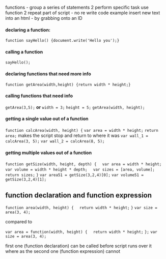 functions - group a series of statements 2 perform specific task
use function 2 repeat part of script - no re write code
example insert new text into an html - by grabbing onto an ID


#### declaring a function:
```function sayHello() {document.write('Hello you');}```


#### calling a function
```sayHello();```


#### declaring functions that need more info
```function getArea(width,height) {return width * height;}```


#### calling functions that need info
```getArea(3,5);``` **or**
```width = 3;```
```height = 5;```
```getArea(width, height);```


#### getting a single value out of a function
```function calcArea(width, height) {```
```var area = width * height;```
```return area;```
makes the script stop and return to where it was
```var wall_1 = calcArea(3, 5);```
```var wall_2 = calcArea(8, 5);```


#### getting multiple values out of a function
```function getSize(width, height, depth) {```
```  var area = width * height;```
```  var volume = width * height * depth;```
```  var sizes = [area, volume];```
```  return sizes;```
```}```
```var area51 = getSize(3,2,4)[0];```
```var volume51 = getSize(3,2,4)[1];```

## function declaration and function expression
```function area(width, height) {```
```  return width * height;```
```}```
```var size = area(3, 4);```


compared to


```var area = function(width, height) {```
```  return width * height;```
```};```
```var size = area(3, 4);```


first one (function declaration) can be called before script runs over it 
where as the second one (function expression) cannot